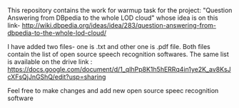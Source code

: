 This repository contains the work for warmup task for the project: "Question Answering from DBpedia to the whole LOD cloud" whose idea is on this link- http://wiki.dbpedia.org/ideas/idea/283/question-answering-from-dbpedia-to-the-whole-lod-cloud/

I have added two files- one is .txt and other one is .pdf file. Both files contain the list of open source speech recognition softwares. The same list is available on the drive link : https://docs.google.com/document/d/1_qIhPp8K1h5hERRq4in1ye2K_av8KsJcXFsQjJnGShQ/edit?usp=sharing

Feel free to make changes and add new open source speec recognition software
